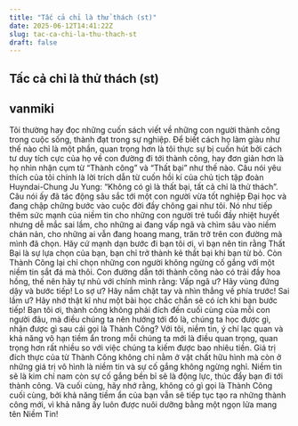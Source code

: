 ```yaml
---
title: "Tấc cả chỉ là thử thách (st)"
date: 2025-06-12T14:41:22Z
slug: tac-ca-chi-la-thu-thach-st
draft: false
---
```


## Tấc cả chỉ là thử thách (st)

## vanmiki

Tôi thường hay đọc những cuốn sách viết về
những con người thành công trong cuộc sống,
thành đạt trong sự nghiệp. Để biết cách họ làm
giàu như thế nào chỉ là một phần, quan trọng hơn
là tôi thực sự bị cuốn hút bởi cách tư duy tích cực
của họ về con đường đi tới thành công, hay đơn
giản hơn là họ nhìn nhận cụm từ “Thành
công” và “Thất bại” như thế nào.
Câu nói yêu thích của tôi chính là lời trích dẫn từ
cuốn hồi kí của chủ tịch tập đoàn Huyndai-Chung
Ju Yung: “Không có gì là thất bại, tất cả chỉ là
thử thách”. Câu nói ấy đã tác động sâu sắc tới
một con người vừa tốt nghiệp Đại học và đang
chập chững bước vào cuộc đời đầy chông gai như
tôi. Nó như tiếp thêm sức mạnh của niềm tin cho
những con người trẻ tuổi đầy nhiệt huyết nhưng
dễ mắc sai lầm, cho những ai đang vấp ngã và
chìm sâu vào niềm chán nản, cho những ai vẫn
đang hoang mang, trăn trở trên con đường mà
mình đã chọn.
Hãy cứ mạnh dạn bước đi bạn tôi ơi, vì bạn nên tin
rằng Thất Bại là sự lựa chọn của bạn, bạn chỉ trở
thành kẻ thất bại khi bạn từ bỏ. Còn Thành Công lại
chỉ chọn những con người không ngừng cố gắng
với một niềm tin sắt đá mà thôi.
Con đường dẫn tới thành công nào có trải đầy hoa
hồng, thế nên hãy tự nhủ với chính mình rằng:
Vấp ngã ư? Hãy vùng đứng dậy và bước tiếp!
Lo sợ ư? Hãy nắm chặt tay và nhìn thẳng về phía
trước!
Sai lầm ư? Hãy nhớ thật kĩ như một bài học chắc
chắn sẽ có ích khi bạn bước tiếp!
Bạn tôi ơi, thành công không phải đích đến cuối
cùng của mỗi con người đâu, mà điều chúng ta nên
hướng tới đó là, chúng ta học được gì, nhận được
gì sau cái gọi là Thành Công?
Với tôi, niềm tin, ý chí lạc quan và khả năng vô hạn
tiềm ẩn trong mỗi chúng ta mới là điều quan trọng,
quan trọng hơn rất nhiều so với việc chúng ta
kiếm được bao nhiêu tiền. Giá trị đích thực của từ
Thành Công không chỉ nằm ở vật chất hữu hình mà
còn ở những giá trị vô hình là niềm tin và sự cố
gắng không ngừng nghỉ. Niềm tin sẽ là kim chỉ nam
còn sự cố gắng bền bỉ sẽ là động lực, thúc đẩy
bạn đi tới thành công.
Và cuối cùng, hãy nhớ rằng, không có gì gọi là
Thành Công cuối cùng, bởi khả năng tiềm ẩn của
bạn vẫn sẽ tiếp tục tạo ra những thành công mới,
vì khả năng ấy luôn được nuôi dưỡng bằng một
ngọn lửa mang tên Niềm Tin!
